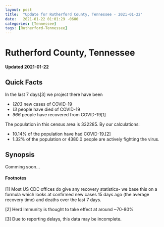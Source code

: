 ```yaml
---
layout: post
title:  "Update for Rutherford County, Tennessee - 2021-01-22"
date:   2021-01-22 01:01:29 -0600
categories: [Tennessee]
tags: [Rutherford-Tennessee]
---
```


# Rutherford County, Tennessee
#### Updated 2021-01-22

## Quick Facts

In the last 7 days[3] we project there have been
- *1203* new cases of COVID-19
- *13* people have died of COVID-19
- *966* people have recovered from COVID-19[1]

The population in this census area is 332285. By our calculations:
- 10.14% of the population have had COVID-19.[2]
- 1.32% of the population or 4380.0 people are actively fighting the virus.

## Synopsis

Comming soon...


#### Footnotes

[1] Most US CDC offices do give any recovery statistics- we base this on a formula which looks at confirmed new cases
15 days ago (the average recovery time) and deaths over the last 7 days.

[2] Herd Immunity is thought to take effect at around ~70-80%

[3] Due to reporting delays, this data may be incomplete.
 
    